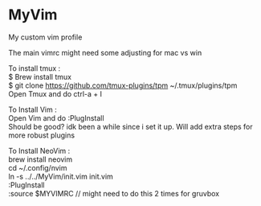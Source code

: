 # MyVim  
My custom vim profile  
  
The main vimrc might need some adjusting for mac vs win  
  
To install tmux :  
$ Brew install tmux  
$ git clone https://github.com/tmux-plugins/tpm ~/.tmux/plugins/tpm  
Open Tmux and do ctrl-a + I  
  
To Install Vim :  
Open Vim and do :PlugInstall  
Should be good? idk been a while since i set it up. Will add extra steps for more robust plugins  

To Install NeoVim :  
brew install neovim  
cd ~/.config/nvim  
ln -s ../../MyVim/init.vim init.vim  
:PlugInstall  
:source $MYVIMRC // might need to do this 2 times for gruvbox  
